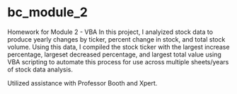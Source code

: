 # bc_module_2
Homework for Module 2 - VBA
In this project, I analyized stock data to produce yearly changes by ticker, percent change in stock, and total stock volume. 
Using this data, I compiled the stock ticker with the largest increase percentage, largeset decreased percentage, and largest total value using VBA scripting to automate this process for use across multiple sheets/years of stock data analysis.

Utilized assistance with Professor Booth and Xpert.
